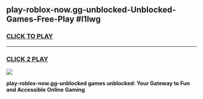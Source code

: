 
## play-roblox-now.gg-unblocked-Unblocked-Games-Free-Play #l1lwg
<h3>
<a href="https://us.freeplayer.one?title=play-roblox-now.gg-unblocked&ref=9M">CLICK TO PLAY</a></h3>
<hr>

<h3>
<a href="https://us.freeplayer.one?title=play-roblox-now.gg-unblocked&ref=9M">CLICK 2 PLAY</a>
  
</h3>

<a href="https://us.freeplayer.one?title=play-roblox-now.gg-unblocked&ref=9M"><img src="https://clearcache.store/games.png"></a>


**play-roblox-now.gg-unblocked games unblocked: Your Gateway to Fun and Accessible Online Gaming**
